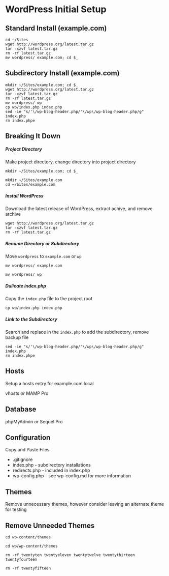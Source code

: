 # WordPress Initial Setup

## Standard Install (example.com)
```shell
cd ~/Sites
wget http://wordpress.org/latest.tar.gz
tar -xzvf latest.tar.gz
rm -rf latest.tar.gz
mv wordpress/ example.com; cd $_
```

## Subdirectory Install (example.com)
```shell
mkdir ~/Sites/example.com; cd $_
wget http://wordpress.org/latest.tar.gz
tar -xzvf latest.tar.gz
rm -rf latest.tar.gz
mv wordpress/ wp
cp wp/index.php index.php
sed -ie "s/'\/wp-blog-header.php/'\/wp\/wp-blog-header.php/g" index.php
rm index.phpe
```

## Breaking It Down

##### Project Directory
Make project directory, change directory into project directory 
```shell
mkdir ~/Sites/example.com; cd $_
```
```shell
mkdir ~/Sites/example.com
cd ~/Sites/example.com
```

##### Install WordPress
Download the latest release of WordPress, extract achive, and remove archive
```shell
wget http://wordpress.org/latest.tar.gz
tar -xzvf latest.tar.gz
rm -rf latest.tar.gz
```

##### Rename Directory or Subdirectory
Move ```wordpress``` to ```example.com``` or ```wp```
```shell
mv wordpress/ example.com
```
```shell
mv wordpress/ wp
```

##### Dulicate index.php
Copy the ```index.php``` file to the project root
```shell
cp wp/index.php index.php
```

##### Link to the Subdirectory
Search and replace in the ```index.php``` to add the subdirectory, remove backup file
```shell
sed -ie "s/'\/wp-blog-header.php/'\/wp\/wp-blog-header.php/g" index.php
rm index.phpe
```

## Hosts
Setup a hosts entry for example.com.local

vhosts _or_ MAMP Pro

## Database

phpMyAdmin _or_ Sequel Pro

## Configuration
Copy and Paste Files
- .gitignore
- index.php - subdirectory installations
- redirects.php - included in index.php
- wp-config.php - see wp-config.md for more information

## Themes
Remove unnecessary themes, however consider leaving an alternate theme for testing
## Remove Unneeded Themes
```shell
cd wp-content/themes
```
```shell
cd wp/wp-content/themes
```
```shell
rm -rf twentyten twentyeleven twentytwelve twentythirteen twentyfourteen
```
```shell
rm -rf twentyfifteen
```

